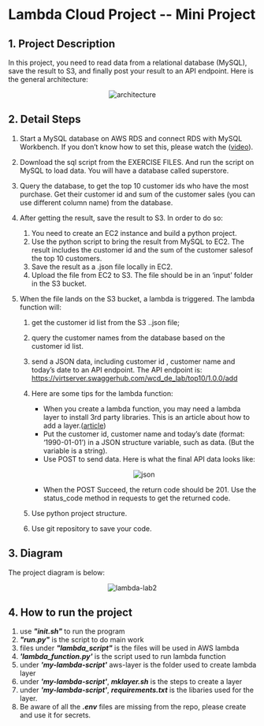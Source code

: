 # Lambda Cloud Project -- Mini Project


## 1. Project Description

In this project, you need to read data from a relational database (MySQL), save the result to S3, and finally post your result to an API endpoint. Here is the general architecture:

<p align="center">
    <img src="https://user-images.githubusercontent.com/108837052/194605139-52a6fc33-4ee7-46dd-b5fc-21fa5bf92e6f.png" alt="architecture"/>
</p>

## 2. Detail Steps

1. Start a MySQL database on AWS RDS and connect RDS with MySQL Workbench. If you don’t know how to set this, please watch the ([video](https://www.youtube.com/watch?v=Ng_zi11N4_c)).
2. Download the sql script from the EXERCISE FILES. And run the script on MySQL to load data. You will have a database called superstore.
3. Query the database, to get the top 10 customer ids who have the most purchase. Get their customer id and sum of the customer sales (you can use different column name) from the database.
4. After getting the result, save the result to S3. In order to do so:
    1) You need to create an EC2 instance and build a python project.
    2) Use the python script to bring the result from MySQL to EC2. The result includes the customer id and the sum of the customer salesof the top 10 customers.
    3) Save the result as a .json file locally in EC2.
    4) Upload the file from EC2 to S3. The file should be in an ‘input’ folder in the S3 bucket. 

5. When the file lands on the S3 bucket, a lambda is triggered. The lambda function will:
    1) get the customer id list from the S3 ..json file;
    2) query the customer names from the database based on the customer id list.
    3) send a JSON data, including customer id , customer name and today’s date to an API endpoint. The API endpoint is: https://virtserver.swaggerhub.com/wcd_de_lab/top10/1.0.0/add
    4) Here are some tips for the lambda function: 
        * When you create a lambda function, you may need a lambda layer to install 3rd party libraries. This is an article about how to add a layer.([article](https://towardsdatascience.com/building-custom-layers-on-aws-lambda-35d17bd9abbb))
        * Put the customer id, customer name and today’s date (format: ‘1990-01-01’) in a JSON structure variable, such as data. (But the variable is a string).
        * Use POST to send data. Here is what the final API data looks like: 
        
        <p align="center">
            <img src="https://user-images.githubusercontent.com/108837052/194609243-0abe3f13-dc76-473a-b51e-0b0f916bc72c.jpg" alt="json"/>
        </p>
        

        
        * When the POST Succeed, the return code should be 201. Use the status_code method in requests to get the returned code. 

    5) Use python project structure.
    6) Use git repository to save your code. 


## 3. Diagram
The project diagram is below:

<p align="center">
    <img src="https://user-images.githubusercontent.com/108837052/194732445-3ce4dfc7-846f-455a-b045-ece143b4302f.JPG" alt="lambda-lab2"/>
</p>


## 4. How to run the project



1. use ***"init.sh"*** to run the program
2. ***"run.py"*** is the script to do main work
3. files under ***"lambda_script"*** is the files will be used in AWS lambda
4. ***'lambda_function.py'*** is the script used to run lambda function
5. under ***'my-lambda-script'*** aws-layer is the folder used to create lambda layer
6. under ***'my-lambda-script'***, ***mklayer.sh*** is the steps to create a layer
7. under ***'my-lambda-script'***, ***requirements.txt*** is the libaries used for the layer.
8. Be aware of all the ***.env*** files are missing from the repo, please create and use it for secrets.

